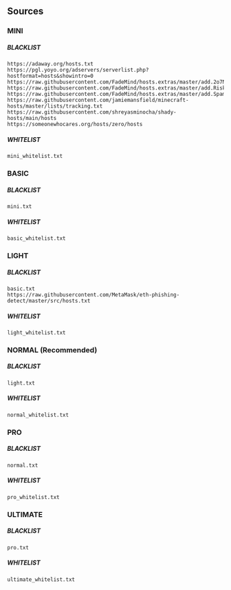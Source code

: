 ## Sources

### MINI

##### BLACKLIST

```
https://adaway.org/hosts.txt
https://pgl.yoyo.org/adservers/serverlist.php?hostformat=hosts&showintro=0
https://raw.githubusercontent.com/FadeMind/hosts.extras/master/add.2o7Net/hosts
https://raw.githubusercontent.com/FadeMind/hosts.extras/master/add.Risk/hosts
https://raw.githubusercontent.com/FadeMind/hosts.extras/master/add.Spam/hosts
https://raw.githubusercontent.com/jamiemansfield/minecraft-hosts/master/lists/tracking.txt
https://raw.githubusercontent.com/shreyasminocha/shady-hosts/main/hosts
https://someonewhocares.org/hosts/zero/hosts
```

##### WHITELIST

```
mini_whitelist.txt
```

### BASIC

##### BLACKLIST

```
mini.txt
```

##### WHITELIST

```
basic_whitelist.txt
```

### LIGHT

##### BLACKLIST

```
basic.txt
https://raw.githubusercontent.com/MetaMask/eth-phishing-detect/master/src/hosts.txt
```

##### WHITELIST

```
light_whitelist.txt
```

### NORMAL (Recommended)

##### BLACKLIST

```
light.txt
```

##### WHITELIST

```
normal_whitelist.txt
```

### PRO

##### BLACKLIST

```
normal.txt
```

##### WHITELIST

```
pro_whitelist.txt
```

### ULTIMATE

##### BLACKLIST

```
pro.txt
```

##### WHITELIST

```
ultimate_whitelist.txt
```

